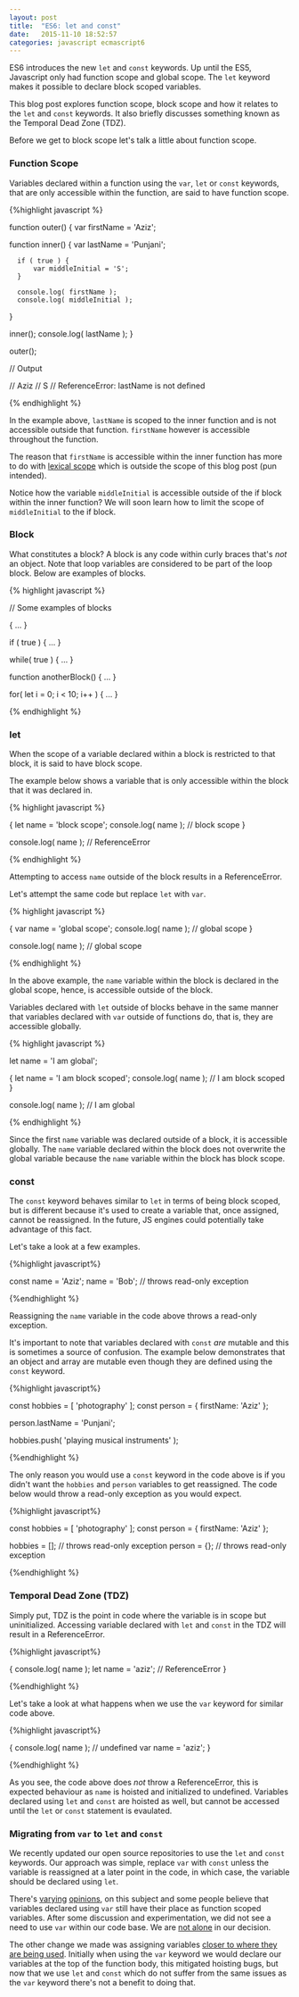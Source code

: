 ```yaml
---
layout: post
title:  "ES6: let and const"
date:   2015-11-10 18:52:57
categories: javascript ecmascript6
---
```


ES6 introduces the new `let` and `const` keywords. Up until the ES5, Javascript only had function scope and global scope. The `let` keyword makes it possible to declare block scoped variables.

This blog post explores function scope, block scope and how it relates to the `let` and `const` keywords. It also briefly discusses
something known as the Temporal Dead Zone (TDZ).

Before we get to block scope let's talk a little about function scope.

<!--more-->

### Function Scope
Variables declared within a function using the `var`, `let` or `const` keywords, that are only accessible within the function, are said to have function scope.

{%highlight javascript %}

function outer() {
  var firstName = 'Aziz';

  function inner() {
      var lastName = 'Punjani';

      if ( true ) {
          var middleInitial = 'S';
      }

      console.log( firstName );
      console.log( middleInitial );
  }

  inner();
  console.log( lastName );
}

outer();

// Output

// Aziz
// S
// ReferenceError: lastName is not defined

{% endhighlight %}

In the example above, `lastName` is scoped to the inner function and is not accessible outside that function. `firstName` however is accessible
throughout the function.

The reason that `firstName` is accessible within the inner function has more to do with [lexical scope](https://en.wikipedia.org/wiki/Scope_(computer_science)#Lexical_scoping) which is outside the scope of this blog post (pun intended).

Notice how the variable `middleInitial` is accessible outside of the if block within the inner function? We will soon learn how to limit the scope of `middleInitial` to the if block.

### Block
What constitutes a block? A block is any code within curly braces that's <em>not</em> an object. Note that loop variables are considered to be part of the loop block. Below are examples of blocks.

{% highlight javascript %}

// Some examples of blocks

{
    ...
}


if ( true ) {
    ...
}


while( true ) {
    ...
}

function anotherBlock() {
    ...
}

for( let i = 0; i < 10; i++ ) {
    ...
}

{% endhighlight %}

### let
When the scope of a variable declared within a block is restricted to that block, it is said to have block scope.

The example below shows a variable that is only accessible within the block that it was declared in.

{% highlight javascript %}

{
    let name = 'block scope';
    console.log( name ); // block scope
}

console.log( name ); // ReferenceError

{% endhighlight %}

Attempting to access `name` outside of the block results in a ReferenceError.

Let's attempt the same code but replace `let` with `var`.

{% highlight javascript %}

{
    var name = 'global scope';
    console.log( name ); // global scope
}

console.log( name ); // global scope

{% endhighlight %}

In the above example, the `name` variable within the block is declared in the global scope, hence, is accessible outside of the block.

Variables declared with `let` outside of blocks behave in the same manner that variables declared with `var` outside of functions do, that is, they
are accessible globally.

{% highlight javascript %}

let name = 'I am global';

{
    let name = 'I am block scoped';
    console.log( name ); // I am block scoped
}

console.log( name ); // I am global

{% endhighlight %}

Since the first `name` variable was declared outside of a block, it is accessible globally. The `name` variable declared within the block
does not overwrite the global variable because the `name` variable within the block has block scope.

### const
The `const` keyword behaves similar to `let` in terms of being block scoped, but is different because
it's used to create a variable that, once assigned, cannot be reassigned. In the future, JS engines could potentially take advantage of this fact.

Let's take a look at a few examples.

{%highlight javascript%}

const name = 'Aziz';
name = 'Bob'; // throws read-only exception

{%endhighlight %}

Reassigning the `name` variable in the code above throws a read-only exception.

It's important to note that variables declared with `const` *are* mutable
and this is sometimes a source of confusion. The example below demonstrates
that an object and array are mutable even though they are defined using the `const` keyword.

{%highlight javascript%}

const hobbies = [ 'photography' ];
const person = {
    firstName: 'Aziz'
};

person.lastName = 'Punjani';

hobbies.push( 'playing musical instruments' );

{%endhighlight %}

The only reason you would use a `const` keyword in the code above is if you didn't want the `hobbies` and `person` variables
to get reassigned. The code below would throw a read-only exception as you would expect.

{%highlight javascript%}

const hobbies = [ 'photography' ];
const person = {
    firstName: 'Aziz'
};

hobbies = []; // throws read-only exception
person = {}; // throws read-only exception

{%endhighlight %}


### Temporal Dead Zone (TDZ)
Simply put, TDZ is the point in code where the variable is in scope but uninitialized. Accessing variable declared with `let` and `const` in the TDZ will result in a ReferenceError.

{%highlight javascript%}

{
    console.log( name );
    let name = 'aziz'; // ReferenceError
}

{%endhighlight %}

Let's take a look at what happens when we use the `var` keyword for similar code above.

{%highlight javascript%}

{
    console.log( name ); // undefined
    var name = 'aziz';
}

{%endhighlight %}

As you see, the code above does *not* throw a ReferenceError, this is expected behaviour as `name` is hoisted and initialized to undefined. Variables
declared using `let` and `const` are hoisted as well, but cannot be accessed until the `let` or `const` statement is evaulated.

### Migrating from `var` to `let` and `const`
We recently updated our open source repositories to use the `let` and `const` keywords.
Our approach was simple, replace `var` with `const` unless the variable is reassigned at a later point in the code, in which case, the variable should be declared using `let`.

There's [varying](https://github.com/getify/You-Dont-Know-JS/blob/master/es6%20&%20beyond/ch2.md#const-or-not) [opinions](https://davidwalsh.name/for-and-against-let),
on this subject and some people believe that variables declared using `var` still have their place as function scoped variables. After some
discussion and experimentation, we did not see a need to use `var` within our code base. We are [not alone](https://github.com/airbnb/javascript#2.1) in our decision.

The other change we made was assigning variables [closer to where they are being used](https://github.com/airbnb/javascript#13.4). Initially when using the `var` keyword we would declare our variables at the top of the function body, this mitigated hoisting bugs, but now that we use `let` and `const` which do not suffer from the same issues as the `var` keyword there's not a benefit to doing that.
